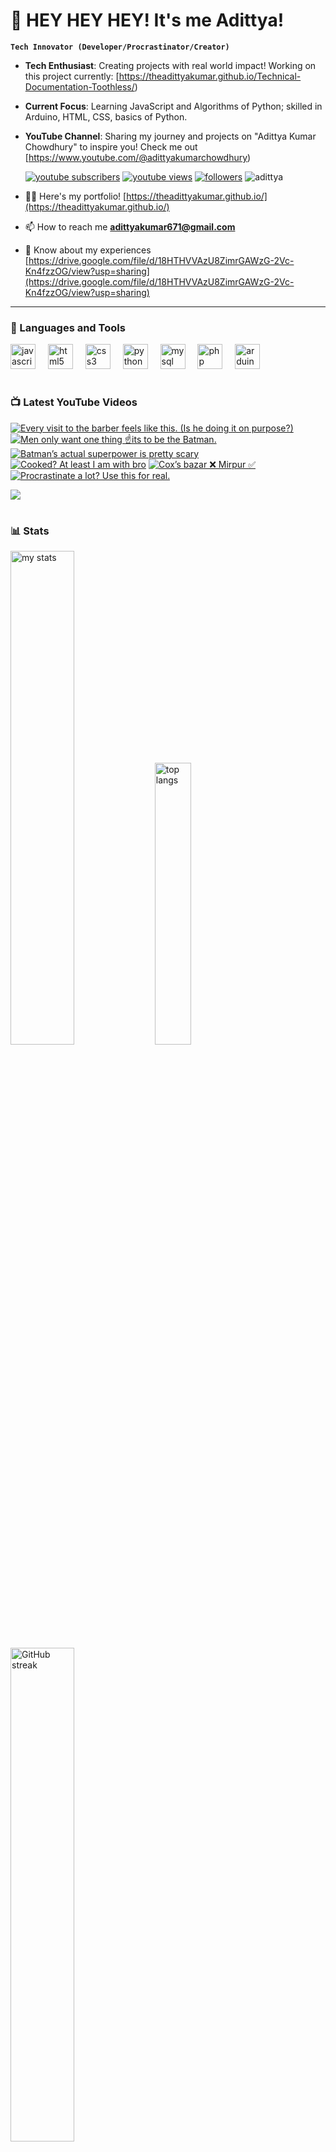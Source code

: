 # 👑 HEY HEY HEY! It's me Adittya!

**`Tech Innovator (Developer/Procrastinator/Creator)`**

- **Tech Enthusiast**: Creating projects with real world impact! Working on this project currently: [https://theadittyakumar.github.io/Technical-Documentation-Toothless/)
- **Current Focus**: Learning JavaScript and Algorithms of Python; skilled in Arduino, HTML, CSS, basics of Python.
- **YouTube Channel**: Sharing my journey and projects on "Adittya Kumar Chowdhury" to inspire you! Check me out [https://www.youtube.com/@adittyakumarchowdhury) 

   <p align="left">
      <a href="https://www.youtube.com/channel/UCu68HfYtlcXFI7kNhnSdspA?sub_confirmation=1">
         <img alt="youtube subscribers" title="Subscribe to my YouTube channel" src="https://custom-icon-badges.demolab.com/youtube/channel/subscribers/UCu68HfYtlcXFI7kNhnSdspA?color=%23E05D44&label=SUBSCRIBE&logo=video&logoColor=white&style=for-the-badge&labelColor=CE4630"/></a> 
      <a href="https://www.youtube.com/c/adittyakumarchowdhury">
         <img alt="youtube views" title="YouTube views" src="https://custom-icon-badges.demolab.com/youtube/channel/views/UCu68HfYtlcXFI7kNhnSdspA?color=%23E1AD0E&logo=eye&logoColor=white&style=for-the-badge&labelColor=C79600"/></a> 
      <a href="https://github.com/TheAdittyaKumar?tab=followers">
         <img alt="followers" title="Follow me on Github" src="https://custom-icon-badges.demolab.com/github/followers/TheAdittyaKumar?color=236ad3&labelColor=1155ba&style=for-the-badge&logo=person-add&label=Follow&logoColor=white"/></a>
      <img src="https://komarev.com/ghpvc/?username=TheAdittyaKumar&label=Profile%20views&color=0e75b6&style=flat" alt="adittya" />
   </p>


- 👨‍💻 Here's my portfolio! [https://theadittyakumar.github.io/](https://theadittyakumar.github.io/)

- 📫 How to reach me **adittyakumar671@gmail.com**

- 📄 Know about my experiences [https://drive.google.com/file/d/18HTHVVAzU8ZimrGAWzG-2Vc-Kn4fzzOG/view?usp=sharing](https://drive.google.com/file/d/18HTHVVAzU8ZimrGAWzG-2Vc-Kn4fzzOG/view?usp=sharing)

---

### 🧰 Languages and Tools

<div align="left">
  <img src="https://cdn.jsdelivr.net/gh/devicons/devicon/icons/javascript/javascript-original.svg" height="40" alt="javascript logo"  />
  <img width="12" />
  <img src="https://cdn.jsdelivr.net/gh/devicons/devicon/icons/html5/html5-original.svg" height="40" alt="html5 logo"  />
  <img width="12" />
  <img src="https://cdn.jsdelivr.net/gh/devicons/devicon/icons/css3/css3-original.svg" height="40" alt="css3 logo"  />
  <img width="12" />
  <img src="https://cdn.jsdelivr.net/gh/devicons/devicon/icons/python/python-original.svg" height="40" alt="python logo"  />
  <img width="12" />
  <img src="https://cdn.jsdelivr.net/gh/devicons/devicon/icons/mysql/mysql-original.svg" height="40" alt="mysql logo"  />
  <img width="12" />
  <img src="https://cdn.jsdelivr.net/gh/devicons/devicon/icons/php/php-original.svg" height="40" alt="php logo"  />
  <img width="12" />
  <img src="https://cdn.jsdelivr.net/gh/devicons/devicon/icons/arduino/arduino-original.svg" height="40" alt="arduino logo"  />
</div>


#

### 📺 Latest YouTube Videos

<!-- BEGIN YOUTUBE-CARDS -->
[![Every visit to the barber feels like this. (Is he doing it on purpose?)](https://ytcards.demolab.com/?id=NSHzkWV9OiI&title=Every+visit+to+the+barber+feels+like+this.+%28Is+he+doing+it+on+purpose%3F%29&lang=en&timestamp=1744873733&background_color=%230d1117&title_color=%23ffffff&stats_color=%23dedede&max_title_lines=1&width=250&border_radius=5 "Every visit to the barber feels like this. (Is he doing it on purpose?)")](https://www.youtube.com/watch?v=NSHzkWV9OiI)
[![Men only want one thing ☝️its to be the Batman.](https://ytcards.demolab.com/?id=uMpnkgpt03Q&title=Men+only+want+one+thing+%E2%98%9D%EF%B8%8Fits+to+be+the+Batman.&lang=en&timestamp=1744848670&background_color=%230d1117&title_color=%23ffffff&stats_color=%23dedede&max_title_lines=1&width=250&border_radius=5 "Men only want one thing ☝️its to be the Batman.")](https://www.youtube.com/watch?v=uMpnkgpt03Q)
[![Batman’s actual superpower is pretty scary](https://ytcards.demolab.com/?id=DRTHav6O0FA&title=Batman%E2%80%99s+actual+superpower+is+pretty+scary&lang=en&timestamp=1744845770&background_color=%230d1117&title_color=%23ffffff&stats_color=%23dedede&max_title_lines=1&width=250&border_radius=5 "Batman’s actual superpower is pretty scary")](https://www.youtube.com/watch?v=DRTHav6O0FA)
[![Cooked? At least I am with bro](https://ytcards.demolab.com/?id=K_w7XZJrnzc&title=Cooked%3F+At+least+I+am+with+bro&lang=en&timestamp=1744843714&background_color=%230d1117&title_color=%23ffffff&stats_color=%23dedede&max_title_lines=1&width=250&border_radius=5 "Cooked? At least I am with bro")](https://www.youtube.com/watch?v=K_w7XZJrnzc)
[![Cox’s bazar ❌ Mirpur ✅](https://ytcards.demolab.com/?id=qrxf89dwPsk&title=Cox%E2%80%99s+bazar+%E2%9D%8C+Mirpur+%E2%9C%85&lang=en&timestamp=1744840669&background_color=%230d1117&title_color=%23ffffff&stats_color=%23dedede&max_title_lines=1&width=250&border_radius=5 "Cox’s bazar ❌ Mirpur ✅")](https://www.youtube.com/watch?v=qrxf89dwPsk)
[![Procrastinate a lot? Use this for real.](https://ytcards.demolab.com/?id=MUwZjL1DMUc&title=Procrastinate+a+lot%3F+Use+this+for+real.&lang=en&timestamp=1744836930&background_color=%230d1117&title_color=%23ffffff&stats_color=%23dedede&max_title_lines=1&width=250&border_radius=5 "Procrastinate a lot? Use this for real.")](https://www.youtube.com/watch?v=MUwZjL1DMUc)
<!-- END YOUTUBE-CARDS -->

[<img src="https://custom-icon-badges.demolab.com/badge/-Subscribe%20For%20More-red?style=for-the-badge&logo=video&logoColor=white"/>](https://www.youtube.com/channel/UCu68HfYtlcXFI7kNhnSdspA?sub_confirmation=1)

#

### 📊 Stats

<div align="left">
  <img alt="my stats" width="45%" src="https://github-readme-stats.vercel.app/api?username=TheAdittyaKumar&show_icons=true&hide_border=true&theme=vision-friendly-dark" />
  <img alt="top langs" width="34%" src="https://github-readme-stats.vercel.app/api/top-langs/?username=TheAdittyaKumar&layout=compact&hide_border=true&theme=vision-friendly-dark" />
  <img alt="GitHub streak" width="45%" src="https://github-readme-streak-stats.herokuapp.com/?user=TheAdittyaKumar&theme=vision-friendly-dark&hide_border=true" />

</div>



<!-- ![GitHub Streak](https://streak-stats.demolab.com?user=TheAdittyaKumar&theme=swift&border_radius=4.5) -->
#

